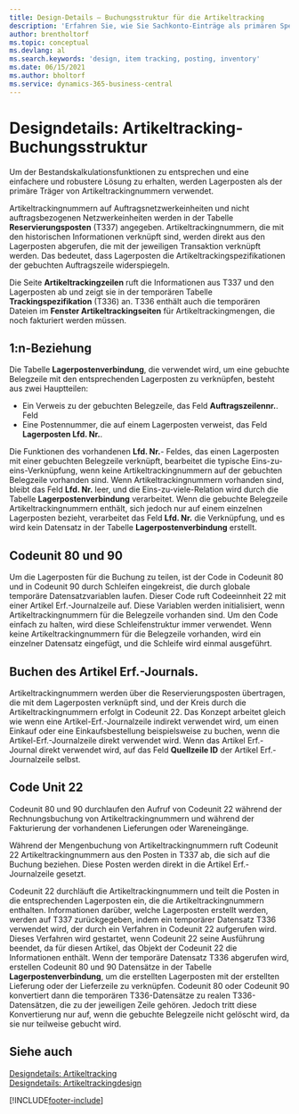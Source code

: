 ```yaml
---
title: Design-Details – Buchungsstruktur für die Artikeltracking
description: 'Erfahren Sie, wie Sie Sachkonto-Einträge als primären Spediteur für Artikeltrackingsnummern in der Buchungsstruktur für die Artikeltracking verwenden können.'
author: brentholtorf
ms.topic: conceptual
ms.devlang: al
ms.search.keywords: 'design, item tracking, posting, inventory'
ms.date: 06/15/2021
ms.author: bholtorf
ms.service: dynamics-365-business-central
---
```

# <a name="design-details-item-tracking-posting-structure"></a>Designdetails: Artikeltracking-Buchungsstruktur
Um der Bestandskalkulationsfunktionen zu entsprechen und eine einfachere und robustere Lösung zu erhalten, werden Lagerposten als der primäre Träger von Artikeltrackingnummern verwendet.  
  
Artikeltrackingnummern auf Auftragsnetzwerkeinheiten und nicht auftragsbezogenen Netzwerkeinheiten werden in der Tabelle **Reservierungsposten** (T337) angegeben. Artikeltrackingnummern, die mit den historischen Informationen verknüpft sind, werden direkt aus den Lagerposten abgerufen, die mit der jeweiligen Transaktion verknüpft werden. Das bedeutet, dass Lagerposten die Artikeltrackingspezifikationen der gebuchten Auftragszeile widerspiegeln.  
  
Die Seite **Artikeltrackingzeilen** ruft die Informationen aus T337 und den Lagerposten ab und zeigt sie in der temporären Tabelle **Trackingspezifikation** (T336) an. T336 enthält auch die temporären Dateien im **Fenster Artikeltrackingseiten** für Artikeltrackingmengen, die noch fakturiert werden müssen.  
  
## <a name="one-to-many-relation"></a>1:n-Beziehung
Die Tabelle **Lagerpostenverbindung**, die verwendet wird, um eine gebuchte Belegzeile mit den entsprechenden Lagerposten zu verknüpfen, besteht aus zwei Hauptteilen:  
  
* Ein Verweis zu der gebuchten Belegzeile, das Feld **Auftragszeilennr.**. Feld  
* Eine Postennummer, die auf einem Lagerposten verweist, das Feld **Lagerposten Lfd. Nr.**.  
  
Die Funktionen des vorhandenen **Lfd. Nr.**- Feldes, das einen Lagerposten mit einer gebuchten Belegzeile verknüpft, bearbeitet die typische Eins-zu-eins-Verknüpfung, wenn keine Artikeltrackingnummern auf der gebuchten Belegzeile vorhanden sind. Wenn Artikeltrackingnummern vorhanden sind, bleibt das Feld **Lfd. Nr.** leer, und die Eins-zu-viele-Relation wird durch die Tabelle **Lagerpostenverbindung** verarbeitet. Wenn die gebuchte Belegzeile Artikeltrackingnummern enthält, sich jedoch nur auf einem einzelnen Lagerposten bezieht, verarbeitet das Feld **Lfd. Nr.** die Verknüpfung, und es wird kein Datensatz in der Tabelle **Lagerpostenverbindung** erstellt.  
  
## <a name="codeunits-80-and-90"></a>Codeunit 80 und 90
Um die Lagerposten für die Buchung zu teilen, ist der Code in Codeunit 80 und in Codeunit 90 durch Schleifen eingekreist, die durch globale temporäre Datensatzvariablen laufen. Dieser Code ruft Codeeinnheit 22 mit einer Artikel Erf.-Journalzeile auf. Diese Variablen werden initialisiert, wenn Artikeltrackingnummern für die Belegzeile vorhanden sind. Um den Code einfach zu halten, wird diese Schleifenstruktur immer verwendet. Wenn keine Artikeltrackingnummern für die Belegzeile vorhanden, wird ein einzelner Datensatz eingefügt, und die Schleife wird einmal ausgeführt.  
  
## <a name="posting-the-item-journal"></a>Buchen des Artikel Erf.-Journals.
Artikeltrackingnummern werden über die Reservierungsposten übertragen, die mit dem Lagerposten verknüpft sind, und der Kreis durch die Artikeltrackingnummern erfolgt in Codeunit 22. Das Konzept arbeitet gleich wie wenn eine Artikel-Erf.-Journalzeile indirekt verwendet wird, um einen Einkauf oder eine Einkaufsbestellung beispielsweise zu buchen, wenn die Artikel-Erf.-Journalzeile direkt verwendet wird. Wenn das Artikel Erf.-Journal direkt verwendet wird, auf das Feld **Quellzeile ID** der Artikel Erf.-Journalzeile selbst.  
  
## <a name="code-unit-22"></a>Code Unit 22
Codeunit 80 und 90 durchlaufen den Aufruf von Codeunit 22 während der Rechnungsbuchung von Artikeltrackingnummern und während der Fakturierung der vorhandenen Lieferungen oder Wareneingänge.  
  
Während der Mengenbuchung von Artikeltrackingnummern ruft Codeunit 22 Artikeltrackingnummern aus den Posten in T337 ab, die sich auf die Buchung beziehen. Diese Posten werden direkt in die Artikel Erf.-Journalzeile gesetzt.  
  
Codeunit 22 durchläuft die Artikeltrackingnummern und teilt die Posten in die entsprechenden Lagerposten ein, die die Artikeltrackingnummern enthalten. Informationen darüber, welche Lagerposten erstellt werden, werden auf T337 zurückgegeben, indem ein temporärer Datensatz T336 verwendet wird, der durch ein Verfahren in Codeunit 22 aufgerufen wird. Dieses Verfahren wird gestartet, wenn Codeunit 22 seine Ausführung beendet, da für diesen Artikel, das Objekt der Codeunit 22 die Informationen enthält. Wenn der temporäre Datensatz T336 abgerufen wird, erstellen Codeunit 80 und 90 Datensätze in der Tabelle **Lagerpostenverbindung**, um die erstellten Lagerposten mit der erstellten Lieferung oder der Lieferzeile zu verknüpfen. Codeunit 80 oder Codeunit 90 konvertiert dann die temporären T336-Datensätze zu realen T336-Datensätzen, die zu der jeweiligen Zeile gehören. Jedoch tritt diese Konvertierung nur auf, wenn die gebuchte Belegzeile nicht gelöscht wird, da sie nur teilweise gebucht wird.  
  
## <a name="see-also"></a>Siehe auch
[Designdetails: Artikeltracking](design-details-item-tracking.md)   
[Designdetails: Artikeltrackingdesign](design-details-item-tracking-design.md)

[!INCLUDE[footer-include](includes/footer-banner.md)]
